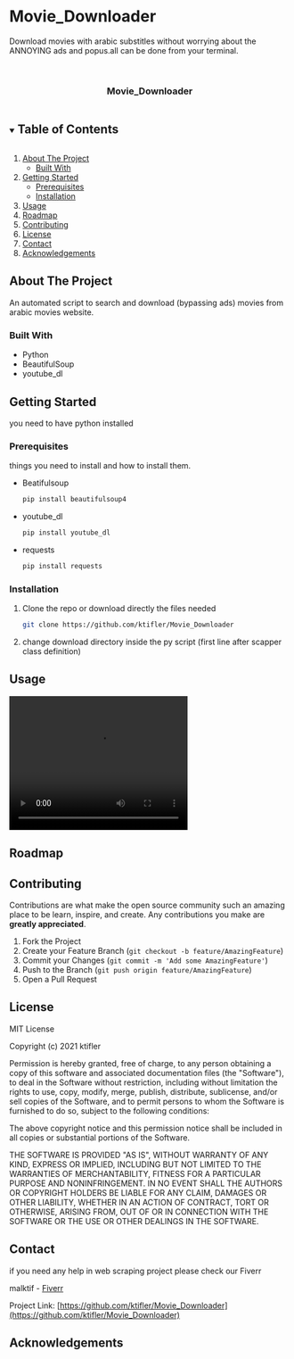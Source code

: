 # Movie_Downloader
Download movies with arabic substitles without worrying about the ANNOYING ads and popus.all can be done from your terminal.


<!-- PROJECT SHIELDS -->




<!-- PROJECT LOGO -->
<br />
<p align="center">

  <h3 align="center">Movie_Downloader</h3>

</p>



<!-- TABLE OF CONTENTS -->
<details open="open">
  <summary><h2 style="display: inline-block">Table of Contents</h2></summary>
  <ol>
    <li>
      <a href="#about-the-project">About The Project</a>
      <ul>
        <li><a href="#built-with">Built With</a></li>
      </ul>
    </li>
    <li>
      <a href="#getting-started">Getting Started</a>
      <ul>
        <li><a href="#prerequisites">Prerequisites</a></li>
        <li><a href="#installation">Installation</a></li>
      </ul>
    </li>
    <li><a href="#usage">Usage</a></li>
    <li><a href="#roadmap">Roadmap</a></li>
    <li><a href="#contributing">Contributing</a></li>
    <li><a href="#license">License</a></li>
    <li><a href="#contact">Contact</a></li>
    <li><a href="#acknowledgements">Acknowledgements</a></li>
  </ol>
</details>



<!-- ABOUT THE PROJECT -->
## About The Project


An automated script to search and download (bypassing ads) movies from arabic movies website.



### Built With

* Python
* BeautifulSoup
* youtube_dl



<!-- GETTING STARTED -->
## Getting Started

you need to have python installed

### Prerequisites

things you need to install and how to install them.
* Beatifulsoup
  ```sh
  pip install beautifulsoup4
  ```
* youtube_dl
  ```sh
  pip install youtube_dl
  ```  
* requests
  ```sh
  pip install requests
  ```  

### Installation

1. Clone the repo or download directly the files needed
   ```sh
   git clone https://github.com/ktifler/Movie_Downloader
   ```
2. change download directory inside the py script (first line after scapper class definition)
  



<!-- USAGE EXAMPLES -->
## Usage

<video width="320" height="240" controls>
  <source src="demo.mp4" type="video/mp4">
</video>



<!-- ROADMAP -->
## Roadmap




<!-- CONTRIBUTING -->
## Contributing

Contributions are what make the open source community such an amazing place to be learn, inspire, and create. Any contributions you make are **greatly appreciated**.

1. Fork the Project
2. Create your Feature Branch (`git checkout -b feature/AmazingFeature`)
3. Commit your Changes (`git commit -m 'Add some AmazingFeature'`)
4. Push to the Branch (`git push origin feature/AmazingFeature`)
5. Open a Pull Request



<!-- LICENSE -->
## License

MIT License

Copyright (c) 2021 ktifler

Permission is hereby granted, free of charge, to any person obtaining a copy
of this software and associated documentation files (the "Software"), to deal
in the Software without restriction, including without limitation the rights
to use, copy, modify, merge, publish, distribute, sublicense, and/or sell
copies of the Software, and to permit persons to whom the Software is
furnished to do so, subject to the following conditions:

The above copyright notice and this permission notice shall be included in all
copies or substantial portions of the Software.

THE SOFTWARE IS PROVIDED "AS IS", WITHOUT WARRANTY OF ANY KIND, EXPRESS OR
IMPLIED, INCLUDING BUT NOT LIMITED TO THE WARRANTIES OF MERCHANTABILITY,
FITNESS FOR A PARTICULAR PURPOSE AND NONINFRINGEMENT. IN NO EVENT SHALL THE
AUTHORS OR COPYRIGHT HOLDERS BE LIABLE FOR ANY CLAIM, DAMAGES OR OTHER
LIABILITY, WHETHER IN AN ACTION OF CONTRACT, TORT OR OTHERWISE, ARISING FROM,
OUT OF OR IN CONNECTION WITH THE SOFTWARE OR THE USE OR OTHER DEALINGS IN THE
SOFTWARE.




<!-- CONTACT -->
## Contact
if you need any help in web scraping project please check our Fiverr 

malktif - [Fiverr](https://www.fiverr.com/malktif) 

Project Link: [https://github.com/ktifler/Movie_Downloader](https://github.com/ktifler/Movie_Downloader)



<!-- ACKNOWLEDGEMENTS -->
## Acknowledgements




